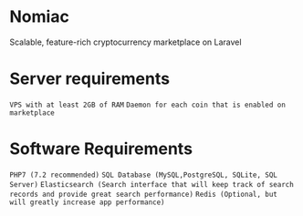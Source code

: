 # Nomiac
Scalable, feature-rich cryptocurrency marketplace on Laravel

# Server requirements
`VPS with at least 2GB of RAM`
`Daemon for each coin that is enabled on marketplace`

# Software Requirements
`PHP7 (7.2 recommended)`
`SQL Database (MySQL,PostgreSQL, SQLite, SQL Server)`
`Elasticsearch (Search interface that will keep track of search records and provide great search performance)`
`Redis (Optional, but will greatly increase app performance)`
